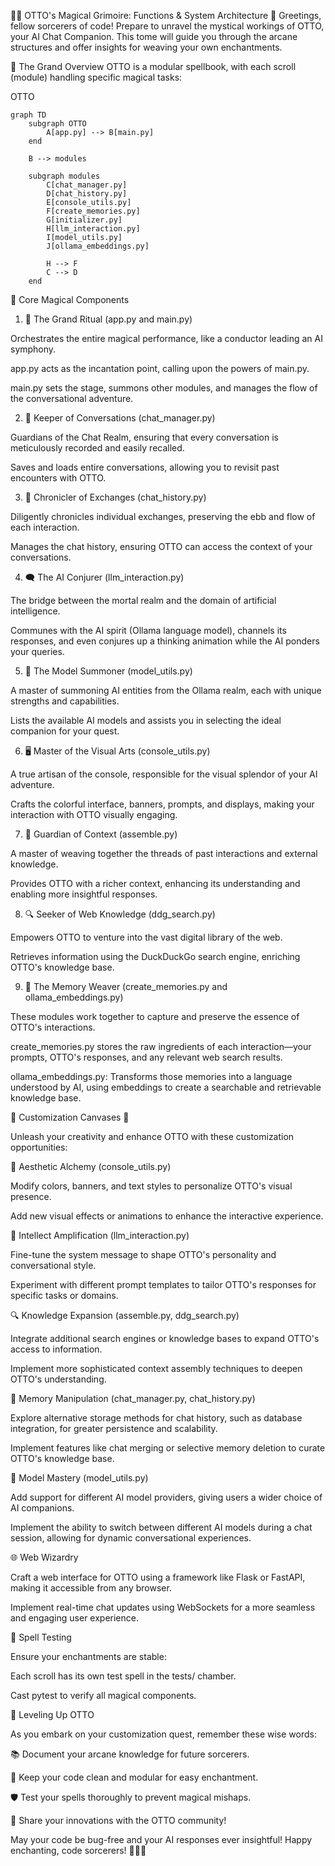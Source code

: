 🧙‍♂️ OTTO's Magical Grimoire: Functions & System Architecture 🏰
Greetings, fellow sorcerers of code! Prepare to unravel the mystical workings of OTTO, your AI Chat Companion. This tome will guide you through the arcane structures and offer insights for weaving your own enchantments.

🌟 The Grand Overview
OTTO is a modular spellbook, with each scroll (module) handling specific magical tasks:

OTTO


```mermaid
graph TD
    subgraph OTTO
        A[app.py] --> B[main.py]
    end
    
    B --> modules
    
    subgraph modules
        C[chat_manager.py]
        D[chat_history.py]
        E[console_utils.py]
        F[create_memories.py] 
        G[initializer.py] 
        H[llm_interaction.py]
        I[model_utils.py]
        J[ollama_embeddings.py] 
        
        H --> F
        C --> D
    end 
```

🔮 Core Magical Components

1. 🧠 The Grand Ritual (app.py and main.py)

Orchestrates the entire magical performance, like a conductor leading an AI symphony.

app.py acts as the incantation point, calling upon the powers of main.py.

main.py sets the stage, summons other modules, and manages the flow of the conversational adventure.

2. 💬 Keeper of Conversations (chat_manager.py)

Guardians of the Chat Realm, ensuring that every conversation is meticulously recorded and easily recalled.

Saves and loads entire conversations, allowing you to revisit past encounters with OTTO.

3. 📜 Chronicler of Exchanges (chat_history.py)

Diligently chronicles individual exchanges, preserving the ebb and flow of each interaction.

Manages the chat history, ensuring OTTO can access the context of your conversations.

4. 🗨️ The AI Conjurer (llm_interaction.py)

The bridge between the mortal realm and the domain of artificial intelligence.

Communes with the AI spirit (Ollama language model), channels its responses, and even conjures up a thinking animation while the AI ponders your queries.

5. 🔮 The Model Summoner (model_utils.py)

A master of summoning AI entities from the Ollama realm, each with unique strengths and capabilities.

Lists the available AI models and assists you in selecting the ideal companion for your quest.

6. 🖥️ Master of the Visual Arts (console_utils.py)

A true artisan of the console, responsible for the visual splendor of your AI adventure.

Crafts the colorful interface, banners, prompts, and displays, making your interaction with OTTO visually engaging.

7. 🧩 Guardian of Context (assemble.py)

A master of weaving together the threads of past interactions and external knowledge.

Provides OTTO with a richer context, enhancing its understanding and enabling more insightful responses.

8. 🔍 Seeker of Web Knowledge (ddg_search.py)

Empowers OTTO to venture into the vast digital library of the web.

Retrieves information using the DuckDuckGo search engine, enriching OTTO's knowledge base.

9. 🧠 The Memory Weaver (create_memories.py and ollama_embeddings.py)

These modules work together to capture and preserve the essence of OTTO's interactions.

create_memories.py stores the raw ingredients of each interaction—your prompts, OTTO's responses, and any relevant web search results.

ollama_embeddings.py: Transforms those memories into a language understood by AI, using embeddings to create a searchable and retrievable knowledge base.

🎨 Customization Canvases 🎨

Unleash your creativity and enhance OTTO with these customization opportunities:

🌈 Aesthetic Alchemy (console_utils.py)

Modify colors, banners, and text styles to personalize OTTO's visual presence.

Add new visual effects or animations to enhance the interactive experience.

🧠 Intellect Amplification (llm_interaction.py)

Fine-tune the system message to shape OTTO's personality and conversational style.

Experiment with different prompt templates to tailor OTTO's responses for specific tasks or domains.

🔍 Knowledge Expansion (assemble.py, ddg_search.py)

Integrate additional search engines or knowledge bases to expand OTTO's access to information.

Implement more sophisticated context assembly techniques to deepen OTTO's understanding.

💾 Memory Manipulation (chat_manager.py, chat_history.py)

Explore alternative storage methods for chat history, such as database integration, for greater persistence and scalability.

Implement features like chat merging or selective memory deletion to curate OTTO's knowledge base.

🔮 Model Mastery (model_utils.py)

Add support for different AI model providers, giving users a wider choice of AI companions.

Implement the ability to switch between different AI models during a chat session, allowing for dynamic conversational experiences.

🌐 Web Wizardry

Craft a web interface for OTTO using a framework like Flask or FastAPI, making it accessible from any browser.

Implement real-time chat updates using WebSockets for a more seamless and engaging user experience.

🧪 Spell Testing

Ensure your enchantments are stable:

Each scroll has its own test spell in the tests/ chamber.

Cast pytest to verify all magical components.

🚀 Leveling Up OTTO

As you embark on your customization quest, remember these wise words:

📚 Document your arcane knowledge for future sorcerers.

🧹 Keep your code clean and modular for easy enchantment.

🛡️ Test your spells thoroughly to prevent magical mishaps.

🌟 Share your innovations with the OTTO community!

May your code be bug-free and your AI responses ever insightful! Happy enchanting, code sorcerers! 🧙‍♂️✨
